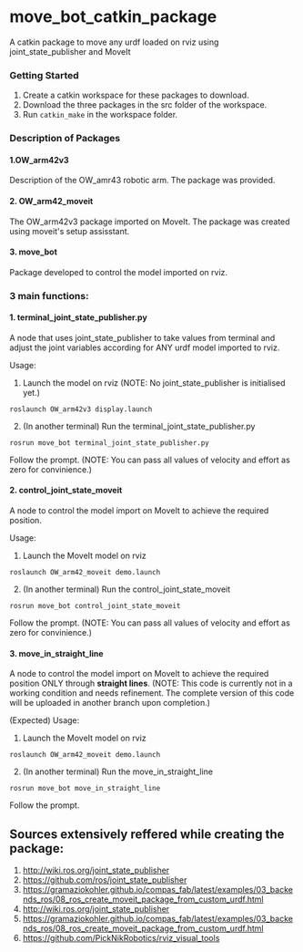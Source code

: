 # move_bot_catkin_package
A catkin package to move any urdf loaded on rviz using joint_state_publisher and MoveIt

### Getting Started
1. Create a catkin workspace for these packages to download.
2. Download the three packages in the src folder of the workspace.
3. Run `catkin_make` in the workspace folder.

### Description of Packages
#### 1.OW_arm42v3
Description of the OW_amr43 robotic arm.
The package was provided.
#### 2. OW_arm42_moveit
The OW_arm42v3 package imported on MoveIt.
The package was created using moveit's setup assisstant.
#### 3. move_bot
Package developed to control the model imported on rviz.


### 3 main functions:
#### 1. terminal_joint_state_publisher.py
A node that uses joint_state_publisher to take values from terminal and adjust the joint variables according for ANY urdf model imported to rviz.

Usage:
1. Launch the model on rviz (NOTE: No joint_state_publisher is initialised yet.)
```shell
roslaunch OW_arm42v3 display.launch
```
2. (In another terminal) Run the terminal_joint_state_publisher.py
```shell
rosrun move_bot terminal_joint_state_publisher.py
```
Follow the prompt. (NOTE: You can pass all values of velocity and effort as zero for convinience.)

#### 2. control_joint_state_moveit
A node to control the model import on MoveIt to achieve the required position.

Usage:
1. Launch the MoveIt model on rviz
```shell
roslaunch OW_arm42_moveit demo.launch
```

2. (In another terminal) Run the control_joint_state_moveit
```shell
rosrun move_bot control_joint_state_moveit
```
Follow the prompt. (NOTE: You can pass all values of velocity and effort as zero for convinience.)

#### 3. move_in_straight_line
A node to control the model import on MoveIt to achieve the required position ONLY through **straight lines**.
(NOTE: This code is currently not in a working condition and needs refinement. The complete version of this code will be uploaded in another branch upon completion.)

(Expected) Usage:
1. Launch the MoveIt model on rviz
```shell
roslaunch OW_arm42_moveit demo.launch
```
2. (In another terminal) Run the move_in_straight_line
```shell
rosrun move_bot move_in_straight_line
```
Follow the prompt.

## Sources extensively reffered while creating the package:
1. http://wiki.ros.org/joint_state_publisher
2. https://github.com/ros/joint_state_publisher
3. https://gramaziokohler.github.io/compas_fab/latest/examples/03_backends_ros/08_ros_create_moveit_package_from_custom_urdf.html
4. http://wiki.ros.org/joint_state_publisher
5. https://gramaziokohler.github.io/compas_fab/latest/examples/03_backends_ros/08_ros_create_moveit_package_from_custom_urdf.html
6. https://github.com/PickNikRobotics/rviz_visual_tools
